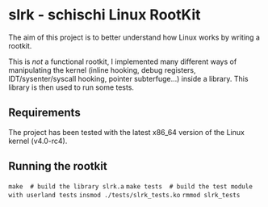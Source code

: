 slrk - schischi Linux RootKit
=============================

The aim of this project is to better understand how Linux works by writing
a rootkit.

This is *not* a functional rootkit, I implemented many different ways of
manipulating the kernel (inline hooking, debug registers, IDT/sysenter/syscall
hooking, pointer subterfuge…) inside a library.
This library is then used to run some tests.

Requirements
------------
The project has been tested with the latest x86_64 version of the Linux
kernel (v4.0-rc4).

Running the rootkit
-------------------
``make  # build the library slrk.a``
``make tests  # build the test module with userland tests``
``insmod ./tests/slrk_tests.ko``
``rmmod slrk_tests``

